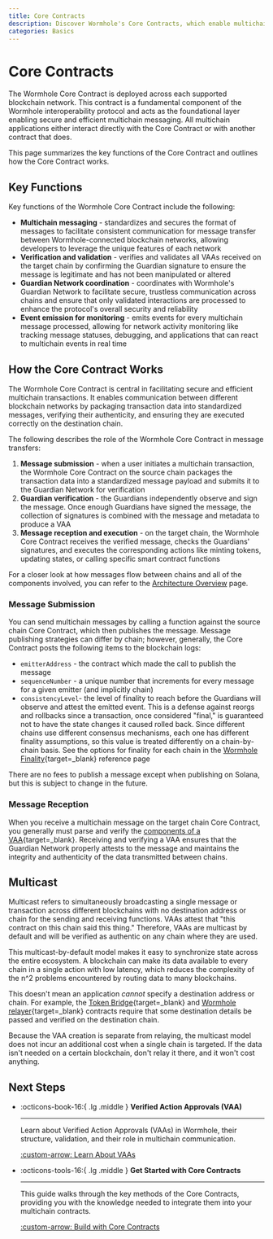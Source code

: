 ```yaml
---
title: Core Contracts
description: Discover Wormhole's Core Contracts, which enable multichain communication with message sending, receiving, and multicast features for efficient synchronization.
categories: Basics
---
```


# Core Contracts

The Wormhole Core Contract is deployed across each supported blockchain network. This contract is a fundamental component of the Wormhole interoperability protocol and acts as the foundational layer enabling secure and efficient multichain messaging. All multichain applications either interact directly with the Core Contract or with another contract that does.

This page summarizes the key functions of the Core Contract and outlines how the Core Contract works.

## Key Functions 

Key functions of the Wormhole Core Contract include the following:

- **Multichain messaging** - standardizes and secures the format of messages to facilitate consistent communication for message transfer between Wormhole-connected blockchain networks, allowing developers to leverage the unique features of each network
- **Verification and validation** - verifies and validates all VAAs received on the target chain by confirming the Guardian signature to ensure the message is legitimate and has not been manipulated or altered
- **Guardian Network coordination** - coordinates with Wormhole's Guardian Network to facilitate secure, trustless communication across chains and ensure that only validated interactions are processed to enhance the protocol's overall security and reliability
- **Event emission for monitoring**  - emits events for every multichain message processed, allowing for network activity monitoring like tracking message statuses, debugging, and applications that can react to multichain events in real time

## How the Core Contract Works

The Wormhole Core Contract is central in facilitating secure and efficient multichain transactions. It enables communication between different blockchain networks by packaging transaction data into standardized messages, verifying their authenticity, and ensuring they are executed correctly on the destination chain.

The following describes the role of the Wormhole Core Contract in message transfers:

1. **Message submission** - when a user initiates a multichain transaction, the Wormhole Core Contract on the source chain packages the transaction data into a standardized message payload and submits it to the Guardian Network for verification
2. **Guardian verification** - the Guardians independently observe and sign the message. Once enough Guardians have signed the message, the collection of signatures is combined with the message and metadata to produce a VAA
3. **Message reception and execution** - on the target chain, the Wormhole Core Contract receives the verified message, checks the Guardians' signatures, and executes the corresponding actions like minting tokens, updating states, or calling specific smart contract functions

For a closer look at how messages flow between chains and all of the components involved, you can refer to the [Architecture Overview](/docs/protocol/architecture/) page.

### Message Submission

You can send multichain messages by calling a function against the source chain Core Contract, which then publishes the message. Message publishing strategies can differ by chain; however, generally, the Core Contract posts the following items to the blockchain logs:

- `emitterAddress` - the contract which made the call to publish the message
- `sequenceNumber` - a unique number that increments for every message for a given emitter (and implicitly chain)
- `consistencyLevel`- the level of finality to reach before the Guardians will observe and attest the emitted event. This is a defense against reorgs and rollbacks since a transaction, once considered "final,"  is guaranteed not to have the state changes it caused rolled back. Since different chains use different consensus mechanisms, each one has different finality assumptions, so this value is treated differently on a chain-by-chain basis. See the options for finality for each chain in the [Wormhole Finality](/docs/products/reference/consistency-levels/){target=\_blank} reference page

There are no fees to publish a message except when publishing on Solana, but this is subject to change in the future.

### Message Reception

When you receive a multichain message on the target chain Core Contract, you generally must parse and verify the [components of a VAA](/docs/protocol/infrastructure/vaas#vaa-format){target=\_blank}. Receiving and verifying a VAA ensures that the Guardian Network properly attests to the message and maintains the integrity and authenticity of the data transmitted between chains.

## Multicast

Multicast refers to simultaneously broadcasting a single message or transaction across different blockchains with no destination address or chain for the sending and receiving functions. VAAs attest that "this contract on this chain said this thing." Therefore, VAAs are multicast by default and will be verified as authentic on any chain where they are used.

This multicast-by-default model makes it easy to synchronize state across the entire ecosystem. A blockchain can make its data available to every chain in a single action with low latency, which reduces the complexity of the n^2 problems encountered by routing data to many blockchains.

This doesn't mean an application _cannot_ specify a destination address or chain. For example, the [Token Bridge](/docs/products/token-bridge/overview/){target=\_blank} and [Wormhole relayer](/docs/protocol/infrastructure/relayer/){target=\_blank} contracts require that some destination details be passed and verified on the destination chain.

Because the VAA creation is separate from relaying, the multicast model does not incur an additional cost when a single chain is targeted. If the data isn't needed on a certain blockchain, don't relay it there, and it won't cost anything.

## Next Steps

<div class="grid cards" markdown>

-   :octicons-book-16:{ .lg .middle } **Verified Action Approvals (VAA)**

    ---

    Learn about Verified Action Approvals (VAAs) in Wormhole, their structure, validation, and their role in multichain communication.

    [:custom-arrow: Learn About VAAs](/docs/protocol/infrastructure/vaas/)

- :octicons-tools-16:{ .lg .middle } **Get Started with Core Contracts**

    ---

    This guide walks through the key methods of the Core Contracts, providing you with the knowledge needed to integrate them into your multichain contracts.

    [:custom-arrow: Build with Core Contracts](/docs/products/messaging/guides/core-contracts/)

</div>
